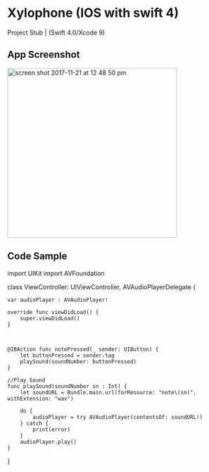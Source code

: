 # Xylophone (IOS with swift 4)
Project Stub | (Swift 4.0/Xcode 9)

## App Screenshot
<img width="385" alt="screen shot 2017-11-21 at 12 48 50 pm" src="https://user-images.githubusercontent.com/10769565/33058701-104bab3a-cebb-11e7-9d51-5f345d13d2f9.png">


## Code Sample

import UIKit
import AVFoundation

class ViewController: UIViewController, AVAudioPlayerDelegate {
    
    var audioPlayer : AVAudioPlayer!

    override func viewDidLoad() {
        super.viewDidLoad()
    }



    @IBAction func notePressed(_ sender: UIButton) {
        let buttonPressed = sender.tag
        playSound(soundNumber: buttonPressed)
    }
    
    //Play Sound
    func playSound(soundNumber sn : Int) {
        let soundURL = Bundle.main.url(forResource: "note\(sn)", withExtension: "wav")
        
        do {
            audioPlayer = try AVAudioPlayer(contentsOf: soundURL!)
        } catch {
            print(error)
        }
        audioPlayer.play()
    }
    
}
